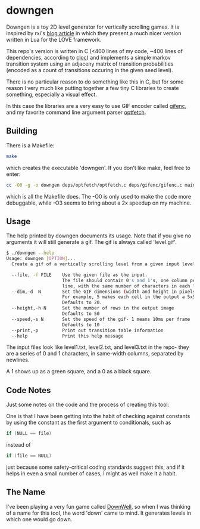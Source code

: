 # downgen
Downgen is a toy 2D level generator for vertically scrolling games. It is inspired by
rxi's [blog article](https://rxi.github.io/level_generation_using_markov_chains.html)
in which they present a much nicer version written in Lua for the LOVE framework.


This repo's version is written in C (<400 lines of my code, ~400 lines of dependencies,
according to [cloc](https://github.com/AlDanial/cloc))
and implements a simple markov transition system using an adjaceny matrix of transition
probabilities (encoded as a count of transitions occuring in the given seed level).


There is no particular reason to do something like this in C, but for some reason I very
much like putting together a few tiny C libraries to create something, especially
a visual effect.

In this case the libraries are a very easy to use GIF encoder called
[gifenc](https://github.com/lecram/gifenc), and my favorite command line argument
parser [optfetch](https://github.com/moon-chilled/OptFetch).

## Building
There is a Makefile:
```bash
make
```
which creates the executable 'downgen'. If you don't like make, feel free to enter:
```bash
cc -O0 -g -o downgen deps/optfetch/optfetch.c deps/gifenc/gifenc.c main.c table.c -Ideps/optfetch -Ideps/gifenc
```
which is all the Makefile does. The -O0 is only used to make the code more debuggable, while -O3 seems
to bring about a 2x speedup on my machine.

## Usage
The help printed by downgen documents its usage. Note that if you give no arguments it will still
generate a gif. The gif is always called 'level.gif'.
```bash
$ ./downgen --help
Usage: downgen [OPTION]...
  Create a gif of a vertically scrolling level from a given input level

  --file, -f FILE    Use the given file as the input.
                     The file should contain 0's and 1's, one column per
                     line, with the same number of characters in each line
  --dim,-d  N        Set the GIF dimensions (width and height in pixels of each block.
                     For example, 5 makes each cell in the output a 5x5 pixel block
                     Defaults to 20.
  --height,-h N      Set the number of rows in the output image
                     Defaults to 50
  --speed,-s N       Set the speed of the gif- 1 means 10ms per frame
                     Defaults to 10
  --print,-p         Print out transition table information
  --help             Print this help message

```

The input files look like level1.txt, level2.txt, and level3.txt in the repo- they
are a series of 0 and 1 characters, in same-width columns, separated by newlines.

A 1 shows up as a green square, and a 0 as a black square.

## Code Notes
Just some notes on the code and the process of creating this tool:


One is that I have been getting into the habit of checking against constants by
using the constant as the first argument to conditionals, such as
```c
if (NULL == file)
```
instead of
```c
if (file == NULL)
```
just because some safety-critical coding standards suggest this, and if it helps
in even a small number of cases, I might as well make it a habit.

## The Name
I've been playing a very fun game called [DownWell](https://downwellgame.com/),
so when I was thinking of a name for this tool, the word 'down' came to mind.
It generates levels in which one would go down.



